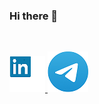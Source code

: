 ### Hi there 👋

<!--
**Lud2022/Lud2022** is a ✨ _special_ ✨ repository because its `README.md` (this file) appears on your GitHub profile.

Here are some ideas to get you started:

- 🔭 I’m currently working on ...
- 🌱 I’m currently learning ...
- 👯 I’m looking to collaborate on ...
- 🤔 I’m looking for help with ...
- 💬 Ask me about ...
- 📫 How to reach me: ...
- 😄 Pronouns: ...
- ⚡ Fun fact: ...
-->
<img scr="li2.png" width="10">
<img scr="teme.png" width="100">

[![ghghgf](li2.png)
](https://www.linkedin.com/in/lyudmila-kubysheva-084993280)
[![oooohghgf](teme.png)](https://te.me/LyudaKub)
